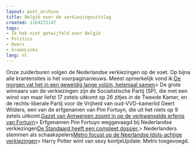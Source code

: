 ```yaml
---
layout: post_archive
title: België over de verkiezingsuitslag
created: 1164272147
tags:
- Ik heb niet getwijfeld over België
- Politics
- Dwars
- GroenLinks
lang: nl
---
```

Onze zuiderburen volgen de Nederlandse verkiezingen op de voet. Op bijna alle krantensites is het voorpaginanieuws. Meest opmerkelijk vond ik:[De morgen vat het in een geweldig lange volzin, helemaal samen](http://www.demorgen.be/telex/?news=own1164225570)> De grote winnaars van de verkiezingen zijn de Socialistische Partij (SP), die met een winst van maar liefst 17 zetels uitkomt op 26 zitjes in de Tweede Kamer, en de rechts-liberale Partij voor de Vrijheid van oud-VVD-kamerlid Geert Wilders, een van de erfgenamen van Pim Fortuyn, die uit het niets op 9 zetels uitkomt.[Gazet van Antwerpen zoomt in op de verkwanselde erfenis van Fortuyn](http://www.gva.be/nieuws/buitenland/default.asp?art={9CEAF1C3-3A94-4D10-8456-A9237EBC4B1A})> Erfgenamen Pim Fortuyn weggevaagd bij Nederlandse verkiezingen[De Standaard heeft een compleet dossier.](http://standaard.be/Kanaal/Index.aspx?KanaalId=256)> Nederlanders stemmen als schaakspelers[Metro focust op de Neerlandse Idols-achtige verkiezingen](http://www.freemetro.be/links.aspx?tgtURL=%2fHarry_Potter_wint_br_van_sexy_kontje23112006103001.html&title=Harry+Potter+wint+%3cbr%3evan+sexy+kontje&type=acms&m_id=3542&date=23%2f11%2f2006+10%3a4%3a37)> Harry Potter wint van sexy kontjeUpdate: Metro toegevoegd.
